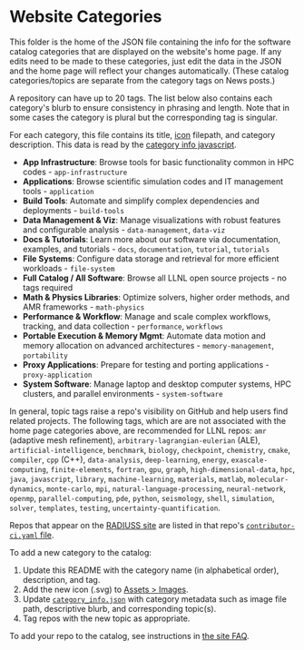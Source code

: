 # Website Categories

This folder is the home of the JSON file containing the info for the software catalog categories that are displayed on the website's home page. If any edits need to be made to these categories, just edit the data in the JSON and the home page will reflect your changes automatically. (These catalog categories/topics are separate from the category tags on News posts.)

A repository can have up to 20 tags. The list below also contains each category's blurb to ensure consistency in phrasing and length. Note that in some cases the category is plural but the corresponding tag is singular.

For each category, this file contains its title, [icon][icon dir] filepath, and category description. This data is read by the [category info javascript][js dir].

[icon dir]: ../assets/images/
[js dir]: ../js/category-info.js

- **App Infrastructure**: Browse tools for basic functionality common in HPC codes - `app-infrastructure`
- **Applications**: Browse scientific simulation codes and IT management tools - `application`
- **Build Tools**: Automate and simplify complex dependencies and deployments - `build-tools`
- **Data Management & Viz**: Manage visualizations with robust features and configurable analysis - `data-management`, `data-viz`
- **Docs & Tutorials**: Learn more about our software via documentation, examples, and tutorials - `docs`, `documentation`, `tutorial`, `tutorials`
- **File Systems**: Configure data storage and retrieval for more efficient workloads - `file-system`
- **Full Catalog / All Software**: Browse all LLNL open source projects - no tags required
- **Math & Physics Libraries**: Optimize solvers, higher order methods, and AMR frameworks - `math-physics`
- **Performance & Workflow**: Manage and scale complex workflows, tracking, and data collection - `performance`, `workflows`
- **Portable Execution & Memory Mgmt**: Automate data motion and memory allocation on advanced architectures - `memory-management`, `portability`
- **Proxy Applications**: Prepare for testing and porting applications - `proxy-application`
- **System Software**: Manage laptop and desktop computer systems, HPC clusters, and parallel environments - `system-software`

In general, topic tags raise a repo's visibility on GitHub and help users find related projects. The following tags, which are are not associated with the home page categories above, are recommended for LLNL repos: `amr` (adaptive mesh refinement), `arbitrary-lagrangian-eulerian` (ALE), `artificial-intelligence`, `benchmark`, `biology`, `checkpoint`, `chemistry`, `cmake`, `compiler`, `cpp` (C++), `data-analysis`, `deep-learning`, `energy`, `exascale-computing`, `finite-elements`, `fortran`, `gpu`, `graph`, `high-dimensional-data`, `hpc`, `java`, `javascript`, `library`, `machine-learning`, `materials`, `matlab`, `molecular-dynamics`, `monte-carlo`, `mpi`, `natural-language-processing`, `neural-network`, `openmp`, `parallel-computing`, `pde`, `python`, `seismology`, `shell`, `simulation`, `solver`, `templates`, `testing`, `uncertainty-quantification`.

Repos that appear on the [RADIUSS site](https://software.llnl.gov/radiuss/projects/) are listed in that repo's [`contributor-ci.yaml` file](https://github.com/LLNL/radiuss/blob/main/contributor-ci.yaml).

To add a new category to the catalog:

1. Update this README with the category name (in alphabetical order), description, and tag.
2. Add the new icon (.svg) to [Assets > Images](https://github.com/LLNL/llnl.github.io/tree/main/assets/images).
3. Update [`category_info.json`](https://github.com/LLNL/llnl.github.io/blob/main/pages/explore/category_info.json) with category metadata such as image file path, descriptive blurb, and corresponding topic(s).
4. Tag repos with the new topic as appropriate.

To add your repo to the catalog, see instructions in [the site FAQ](https://software.llnl.gov/about/faq/#how-do-i-include-my-repo-in-the-llnl-organization-andor-this-websites-catalog).
